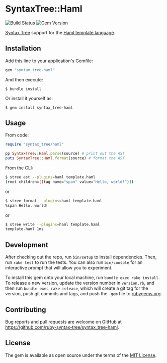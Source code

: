 # SyntaxTree::Haml

[![Build Status](https://github.com/ruby-syntax-tree/syntax_tree-haml/actions/workflows/main.yml/badge.svg)](https://github.com/ruby-syntax-tree/syntax_tree-haml/actions/workflows/main.yml)
[![Gem Version](https://img.shields.io/gem/v/syntax_tree-haml.svg)](https://rubygems.org/gems/syntax_tree-haml)

[Syntax Tree](https://github.com/ruby-syntax-tree/syntax_tree) support for the [Haml template language](https://haml.info/).

## Installation

Add this line to your application's Gemfile:

```ruby
gem "syntax_tree-haml"
```

And then execute:

    $ bundle install

Or install it yourself as:

    $ gem install syntax_tree-haml

## Usage

From code:

```ruby
require "syntax_tree/haml"

pp SyntaxTree::Haml.parse(source) # print out the AST
puts SyntaxTree::Haml.format(source) # format the AST
```

From the CLI:

```sh
$ stree ast --plugins=haml template.haml
(root children=[(tag name="span" value="Hello, world!")])
```

or

```sh
$ stree format --plugins=haml template.haml
%span Hello, world!
```

or

```sh
$ stree write --plugins=haml template.haml
template.haml 1ms
```

## Development

After checking out the repo, run `bin/setup` to install dependencies. Then, run `rake test` to run the tests. You can also run `bin/console` for an interactive prompt that will allow you to experiment.

To install this gem onto your local machine, run `bundle exec rake install`. To release a new version, update the version number in `version.rb`, and then run `bundle exec rake release`, which will create a git tag for the version, push git commits and tags, and push the `.gem` file to [rubygems.org](https://rubygems.org).

## Contributing

Bug reports and pull requests are welcome on GitHub at https://github.com/ruby-syntax-tree/syntax_tree-haml.

## License

The gem is available as open source under the terms of the [MIT License](https://opensource.org/licenses/MIT).
